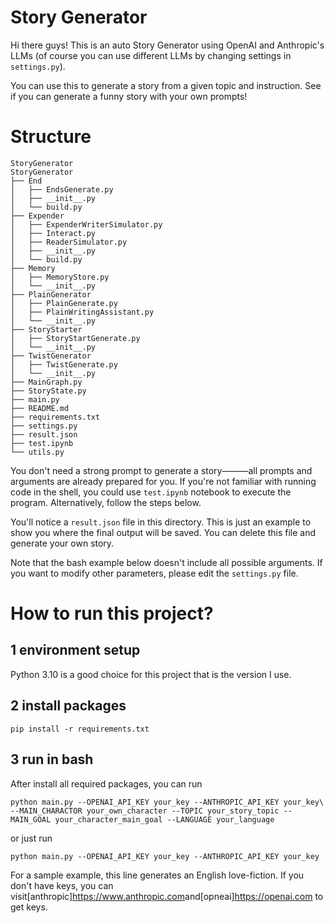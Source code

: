 # Story Generator

Hi there guys! This is an auto Story Generator using OpenAI and Anthropic's LLMs (of course you can use different LLMs by changing settings in  `settings.py`).

You can use this to generate a story from a given topic and instruction. See if you can generate a funny story with your own prompts!

# Structure
```
StoryGenerator
StoryGenerator
├── End
│   ├── EndsGenerate.py
│   ├── __init__.py
│   └── build.py
├── Expender
│   ├── ExpenderWriterSimulator.py
│   ├── Interact.py
│   ├── ReaderSimulator.py
│   ├── __init__.py
│   └── build.py
├── Memory
│   ├── MemoryStore.py
│   └── __init__.py
├── PlainGenerator
│   ├── PlainGenerate.py
│   ├── PlainWritingAssistant.py
│   └── __init__.py
├── StoryStarter
│   ├── StoryStartGenerate.py
│   └── __init__.py
├── TwistGenerator
│   ├── TwistGenerate.py
│   └── __init__.py
├── MainGraph.py
├── StoryState.py
├── main.py
├── README.md
├── requirements.txt
├── settings.py
├── result.json
├── test.ipynb
└── utils.py
```
You don't need a strong prompt to generate a story———all prompts and arguments are already prepared for you. If you're not familiar with running code in the shell, you could use  `test.ipynb` notebook to execute the program. Alternatively, follow the steps below.


You'll notice a `result.json` file in this directory. This is just an example to show you where the final output will be saved. You can delete this file and generate your own story.

Note that the bash example below doesn't include all possible arguments. If you want to modify other parameters, please edit the `settings.py` file.
# How to run this project?
## 1 environment setup
Python 3.10 is a good choice for this project that is the version I use.

## 2 install packages
```
pip install -r requirements.txt
```
## 3 run in bash
After install all required packages, you can run 
```
python main.py --OPENAI_API_KEY your_key --ANTHROPIC_API_KEY your_key\
--MAIN_CHARACTOR your_own_character --TOPIC your_story_topic --MAIN_GOAL your_character_main_goal --LANGUAGE your_language
```
or just run
```
python main.py --OPENAI_API_KEY your_key --ANTHROPIC_API_KEY your_key
```
For a sample example, this line generates an English love-fiction.
If you don't have keys, you can visit[anthropic]<https://www.anthropic.com>and[opneai]<https://openai.com> to get keys.
